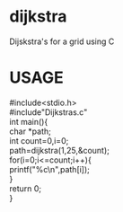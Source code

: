 # dijkstra
Dijskstra's for a grid using C  
# USAGE    
#include<stdio.h>  
#include"Dijkstras.c"  
int main(){  
char *path;  
int count=0,i=0;  
path=dijkstra(1,25,&count);  
for(i=0;i<=count;i++){  
printf("%c\n",path[i]);  
}  
return 0;  
}  

